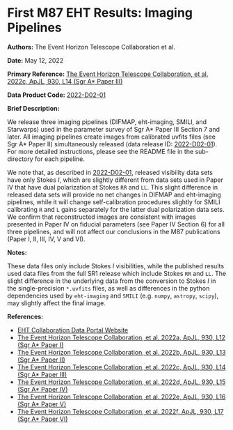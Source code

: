 # First M87 EHT Results: Imaging Pipelines

**Authors:** The Event Horizon Telescope Collaboration et al.

**Date:** May 12, 2022

**Primary Reference:** [The Event Horizon Telescope Collaboration, et al. 2022c, ApJL, 930, L14 (Sgr A* Paper III)](https://ui.adsabs.harvard.edu/link_gateway/2022ApJ...930L..14E/doi:10.3847/2041-8213/ac6429)

**Data Product Code:** [2022-D02-01](https://eventhorizontelescope.org/for-astronomers/data)

**Brief Description:**

We release three imaging pipelines (DIFMAP, eht-imaging, SMILI, and Starwarps)
used in the parameter survey of Sgr A* Paper III Section 7 and later. All
imaging pipelines create images from calibrated uvfits files (see Sgr A*
Paper II) simultaneously released (data release ID: [2022-D02-01](https://eventhorizontelescope.org/for-astronomers/data)).
For more detailed instructions, please see the README file in the
sub-directory for each pipeline.

We note that, as described in
[2022-D02-01](https://eventhorizontelescope.org/for-astronomers/data),
released visibility data sets have only Stokes *I*, which are slightly
different from data sets used in Paper IV that have dual polarization
at Stokes `RR` and `LL`. This slight difference in released data sets
will provide no net changes in DIFMAP and eht-imaging pipelines, while
it will change self-calibration procedures slightly for SMILI
calibrating `R` and `L` gains separately for the latter dual
polarization data sets. We confirm that reconstructed images are
consistent with images presented in Paper IV on fiducial parameters
(see Paper IV Section 6) for all three pipelines, and will not affect
our conclusions in the M87 publications (Paper I, II, III, IV, V and
VI).

**Notes:**

These data files only include Stokes *I* visibilities, while the
published results used data files from the full SR1 release which
include Stokes `RR` and `LL`. The slight difference in the underlying
data from the conversion to Stokes *I* in the single-precision
`*.uvfits` files, as well as differences in the python dependencies
used by `eht-imaging` and `SMILI` (e.g. `numpy`, `astropy`, `scipy`),
may slightly affect the final image.

**References:**
- [EHT Collaboration Data Portal Website](https://eventhorizontelescope.org/for-astronomers/data)
- [The Event Horizon Telescope Collaboration, et al. 2022a, ApJL, 930, L12 (Sgr A* Paper I)](https://doi.org/10.3847/2041-8213/ac6674)
- [The Event Horizon Telescope Collaboration, et al. 2022b, ApJL, 930, L13 (Sgr A* Paper II)](https://doi.org/10.3847/2041-8213/ac6675)
- [The Event Horizon Telescope Collaboration, et al. 2022c, ApJL, 930, L14 (Sgr A* Paper III)](https://doi.org/10.3847/2041-8213/ac6429)
- [The Event Horizon Telescope Collaboration, et al. 2022d, ApJL, 930, L15 (Sgr A* Paper IV)](https://doi.org/10.3847/2041-8213/ac6736)
- [The Event Horizon Telescope Collaboration, et al. 2022e, ApJL, 930, L16 (Sgr A* Paper V)](https://doi.org/10.3847/2041-8213/ac6672)
- [The Event Horizon Telescope Collaboration, et al. 2022f, ApJL, 930, L17 (Sgr A* Paper VI)](https://doi.org/10.3847/2041-8213/ac6756)

